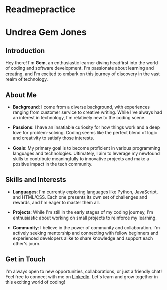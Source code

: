 # Readmepractice
# Undrea Gem Jones

## Introduction

Hey there!  I'm __**Gem**__, an enthusiastic learner diving headfirst into the world of coding and software development. I'm passionate about learning and creating, and I'm excited to embark on this journey of discovery in the vast realm of technology.

## About Me

- **Background**: I come from a diverse background, with experiences ranging from customer service to creative writing. While I've always had an interest in technology, I'm relatively new to the coding scene.
  
- **Passions**: I have an insatiable curiosity for how things work and a deep love for problem-solving. Coding seems like the perfect blend of logic and creativity to satisfy those interests.

- **Goals**: My primary goal is to become proficient in various programming languages and technologies. Ultimately, I aim to leverage my newfound skills to contribute meaningfully to innovative projects and make a positive impact in the tech community.

## Skills and Interests

- **Languages**: I'm currently exploring languages like Python, JavaScript, and HTML/CSS. Each one presents its own set of challenges and rewards, and I'm eager to master them all.

- **Projects**: While I'm still in the early stages of my coding journey, I'm enthusiastic about working on small projects to reinforce my learning.

- **Community**: I believe in the power of community and collaboration. I'm actively seeking mentorship and connecting with fellow beginners and experienced developers alike to share knowledge and support each other's journ.

## Get in Touch

I'm always open to new opportunities, collaborations, or just a friendly chat! Feel free to connect with me on [LinkedIn](https://www.linkedin.com/in/undreajones/). Let's learn and grow together in this exciting world of coding!


